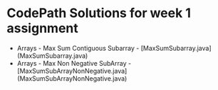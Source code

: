 # CodePath Solutions for week 1 assignment

* Arrays - Max Sum Contiguous Subarray - [MaxSumSubarray.java] (MaxSumSubarray.java)
* Arrays - Max Non Negative SubArray - [MaxSumSubArrayNonNegative.java] (MaxSumSubArrayNonNegative.java)